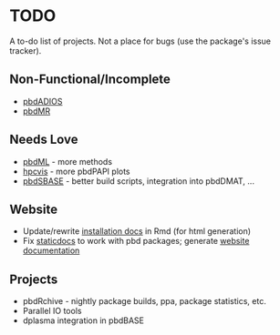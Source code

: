 # TODO

A to-do list of projects.  Not a place for bugs (use the package's issue tracker).


## Non-Functional/Incomplete
* [pbdADIOS](https://github.com/go-ski/pbdADIOS)
* [pbdMR](https://github.com/wrathematics/pbdMR)


## Needs Love
* [pbdML](https://github.com/RBigData/pbdML) - more methods
* [hpcvis](https://github.com/RBigData/hpcvis) - more pbdPAPI plots
* [pbdSBASE](https://github.com/wrathematics/pbdSBASE) - better build scripts, integration into pbdDMAT, ...


## Website
* Update/rewrite [installation docs](https://github.com/RBigData/installation-instructions) in Rmd (for html generation)
* Fix [staticdocs](https://github.com/hadley/staticdocs) to work with pbd packages; generate [website documentation](https://github.com/RBigData/RBigData.github.io/tree/master/documentation)


## Projects
* pbdRchive - nightly package builds, ppa, package statistics, etc.
* Parallel IO tools
* dplasma integration in pbdBASE
